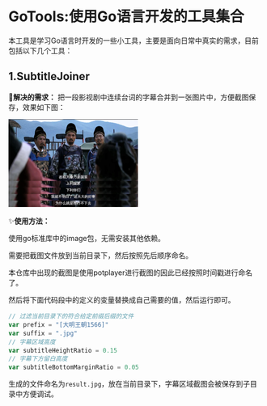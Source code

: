 # GoTools:使用Go语言开发的工具集合

本工具是学习Go语言时开发的一些小工具，主要是面向日常中真实的需求，目前包括以下几个工具：

## 1.SubtitleJoiner

🎈**解决的需求：**
把一段影视剧中连续台词的字幕合并到一张图片中，方便截图保存，效果如下图：

<img src="./SubtitleJoiner/result.jpg" alt="效果图" style="zoom: 25%;" />

✨**使用方法：**

使用go标准库中的image包，无需安装其他依赖。

需要把截图文件放到当前目录下，然后按照先后顺序命名。

本仓库中出现的截图是使用potplayer进行截图的因此已经按照时间戳进行命名了。

然后将下面代码段中的定义的变量替换成自己需要的值，然后运行即可。

```go
// 过滤当前目录下的符合给定前缀后缀的文件
var prefix = "[大明王朝1566]"
var suffix = ".jpg"
// 字幕区域高度
var subtitleHeightRatio = 0.15
// 字幕下方留白高度
var subtitleBottomMarginRatio = 0.05
```

生成的文件命名为`result.jpg`，放在当前目录下，字幕区域截图会被保存到子目录中方便调试。
